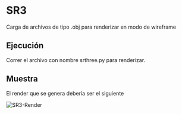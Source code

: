# SR3
Carga de archivos de tipo .obj para renderizar en modo de wireframe

## Ejecución
Correr el archivo con nombre srthree.py para renderizar.

## Muestra 
El render que se genera debería ser el siguiente

![SR3-Render](https://i.imgur.com/95Ete8i.png)
